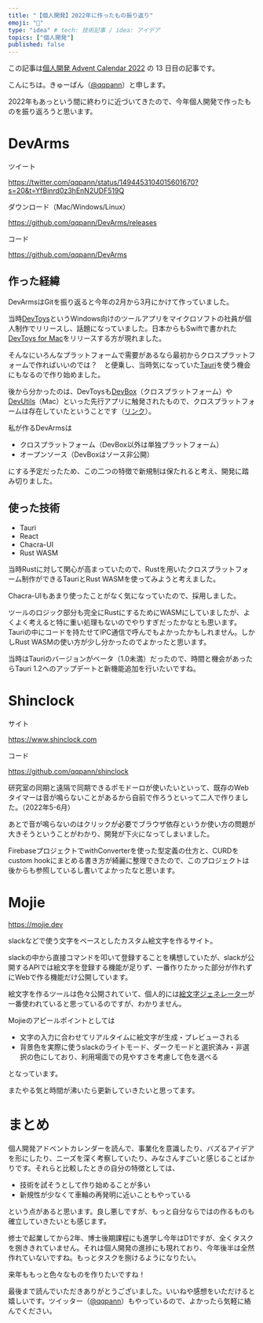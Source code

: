 ```yaml
---
title: "【個人開発】2022年に作ったもの振り返り"
emoji: "🦾"
type: "idea" # tech: 技術記事 / idea: アイデア
topics: ["個人開発"]
published: false
---
```


この記事は[個人開発 Advent Calendar 2022](https://qiita.com/advent-calendar/2022/individual-developers) の 13 日目の記事です。

こんにちは。きゅーぱん（[@qqpann](https://twitter.com/qqpann)）と申します。

2022年もあっという間に終わりに近づいてきたので、今年個人開発で作ったものを振り返ろうと思います。

# DevArms

ツイート



https://twitter.com/qqpann/status/1494453104015601670?s=20&t=YfBinrd0z3hEnN2UDF519Q

ダウンロード（Mac/Windows/Linux）

https://github.com/qqpann/DevArms/releases

コード

https://github.com/qqpann/DevArms



## 作った経緯

DevArmsはGitを振り返ると今年の2月から3月にかけて作っていました。

当時[DevToys](https://devtoys.app)というWindows向けのツールアプリをマイクロソフトの社員が個人制作でリリースし、話題になっていました。日本からもSwiftで書かれた[DevToys for Mac](https://github.com/ObuchiYuki/DevToysMac)をリリースする方が現れました。

そんなにいろんなプラットフォームで需要があるなら最初からクロスプラットフォームで作ればいいのでは？　と便乗し、当時気になっていた[Tauri](https://tauri.app)を使う機会にもなるので作り始めました。

後から分かったのは、DevToysも[DevBox](https://www.dev-box.app)（クロスプラットフォーム）や[DevUtils](https://devutils.com)（Mac）といった先行アプリに触発されたもので、クロスプラットフォームは存在していたということです（[リンク](https://github.com/veler/DevToys/issues/156#issuecomment-1018298004)）。

私が作るDevArmsは

* クロスプラットフォーム（DevBox以外は単独プラットフォーム）
* オープンソース（DevBoxはソース非公開）

にする予定だったため、この二つの特徴で新規制は保たれると考え、開発に踏み切りました。

## 使った技術

- Tauri
- React
- Chacra-UI
- Rust WASM

当時Rustに対して関心が高まっていたので、Rustを用いたクロスプラットフォーム制作ができるTauriとRust WASMを使ってみようと考えました。

Chacra-UIもあまり使ったことがなく気になっていたので、採用しました。

ツールのロジック部分も完全にRustにするためにWASMにしていましたが、よくよく考えると特に重い処理もないのでやりすぎだったかなとも思います。Tauriの中にコードを持たせてIPC通信で呼んでもよかったかもしれません。しかしRust WASMの使い方が少し分かったのでよかったと思います。

当時はTauriのバージョンがベータ（1.0未満）だったので、時間と機会があったらTauri 1.2へのアップデートと新機能追加を行いたいですね。

# Shinclock

サイト

https://www.shinclock.com

コード

https://github.com/qqpann/shinclock

研究室の同期と遠隔で同期できるポモドーロが使いたいといって、既存のWebタイマーは音が鳴らないことがあるから自前で作ろうといって二人で作りました。（2022年5-6月）

あとで音が鳴らないのはクリックが必要でブラウザ依存というか使い方の問題が大きそうということがわかり、開発が下火になってしまいました。

FirebaseプロジェクトでwithConverterを使った型定義の仕方と、CURDをcustom hookにまとめる書き方が綺麗に整理できたので、このプロジェクトは後からも参照しているし書いてよかったなと思います。

# Mojie

https://mojie.dev

slackなどで使う文字をベースとしたカスタム絵文字を作るサイト。

slackの中から直接コマンドを叩いて登録することを構想していたが、slackが公開するAPIでは絵文字を登録する機能が足りず、一番作りたかった部分が作れずにWebで作る機能だけ公開しています。

絵文字を作るツールは色々公開されていて、個人的には[絵文字ジェネレーター](https://emoji-gen.ninja)が一番使われていると思っているのですが、わかりません。

Mojieのアピールポイントとしては

- 文字の入力に合わせてリアルタイムに絵文字が生成・プレビューされる
- 背景色を実際に使うslackのライトモード、ダークモードと選択済み・非選択の色にしており、利用場面での見やすさを考慮して色を選べる

となっています。

またやる気と時間が沸いたら更新していきたいと思ってます。

# まとめ

個人開発アドベントカレンダーを読んで、事業化を意識したり、バズるアイデアを形にしたり、ニーズを深く考察していたり、みなさんすごいと感じることばかりです。それらと比較したときの自分の特徴としては、

- 技術を試そうとして作り始めることが多い
- 新規性が少なくて車輪の再発明に近いこともやっている

という点があると思います。良し悪しですが、もっと自分ならではの作るものも確立していきたいとも感じます。

修士で起業してから2年、博士後期課程にも進学し今年はD1ですが、全くタスクを捌ききれていません。それは個人開発の進捗にも現れており、今年後半は全然作れていないですね。もっとタスクを捌けるようになりたい。

来年ももっと色々なものを作りたいですね！

最後まで読んでいただきありがとうございました。いいねや感想をいただけると嬉しいです。ツイッター（[@qqpann](https://twitter.com/qqpann)）もやっているので、よかったら気軽に絡んでください。
